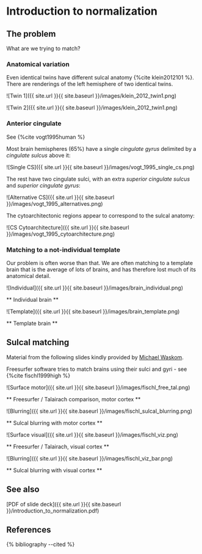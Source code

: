 # Introduction to normalization

## The problem

What are we trying to match?

### Anatomical variation

Even identical twins have different sulcal anatomy {%cite klein2012101 %}.  There are renderings of the left hemisphere of two identical twins.

![Twin 1]({{ site.url }}{{ site.baseurl }}/images/klein_2012_twin1.png)

![Twin 2]({{ site.url }}{{ site.baseurl }}/images/klein_2012_twin1.png)

### Anterior cingulate

See {%cite vogt1995human %}

Most brain hemispheres (65%) have a single *cingulate gyrus* delimited by
a *cingulate sulcus* above it:

![Single CS]({{ site.url }}{{ site.baseurl }}/images/vogt_1995_single_cs.png)

The rest have two cingulate sulci, with an extra *superior cingulate sulcus*
and *superior cingulate gyrus*:

![Alternative CS]({{ site.url }}{{ site.baseurl }}/images/vogt_1995_alternatives.png)

The cytoarchitectonic regions appear to correspond to the sulcal anatomy:

![CS Cytoarchitecture]({{ site.url }}{{ site.baseurl }}/images/vogt_1995_cytoarchitecture.png)

### Matching to a not-individual template

Our problem is often worse than that.  We are often matching to a template brain that is the average of lots of brains, and has therefore lost much of its anatomical detail.

![Individual]({{ site.url }}{{ site.baseurl }}/images/brain_individual.png)

** Individual brain **

![Template]({{ site.url }}{{ site.baseurl }}/images/brain_template.png)

** Template brain **

## Sulcal matching

Material from the following slides kindly provided by [Michael Waskom](http://www.cns.nyu.edu/~mwaskom).

Freesurfer software tries to match brains using their sulci and gyri - see
{%cite fischl1999high %}

![Surface motor]({{ site.url }}{{ site.baseurl }}/images/fischl_free_tal.png)

** Freesurfer / Talairach comparison, motor cortex **

![Blurring]({{ site.url }}{{ site.baseurl }}/images/fischl_sulcal_blurring.png)

** Sulcal blurring with motor cortex **

![Surface visual]({{ site.url }}{{ site.baseurl }}/images/fischl_viz.png)

** Freesurfer / Talairach, visual cortex **

![Blurring]({{ site.url }}{{ site.baseurl }}/images/fischl_viz_bar.png)

** Sulcal blurring with visual cortex **

## See also

[PDF of slide deck]({{ site.url }}{{ site.baseurl }}/introduction_to_normalization.pdf)

## References

{% bibliography --cited %}
